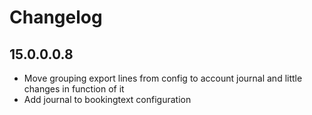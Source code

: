 # Changelog

## 15.0.0.0.8
- Move grouping export lines from config to account journal and little changes in function of it
- Add journal to bookingtext configuration
